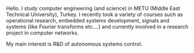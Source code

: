 Hello. I study computer engineering (and science) in METU (Middle East Technical University), Turkey. I recently took a variety of courses such as operational research, embedded systems development, signals and systems (like Fourier transforms etc....) and currently involved in a research project in computer networks.

My main interest is R&D of autonomous systems control.
<!--
- 🔭 I’m currently working on ...
- 🌱 I’m currently learning ...
- 👯 I’m looking to collaborate on ...
- 🤔 I’m looking for help with ...
- 💬 Ask me about ...
- 📫 How to reach me: ...
- 😄 Pronouns: ...
- ⚡ Fun fact: ...
-->
